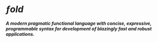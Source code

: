 # _ƒold_


_**A modern pragmatic functional language with concise, expressive, programmable syntax for development of blazingly fast and robust applications.**_
